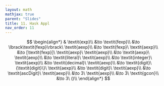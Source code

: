 ```yaml
---
layout: math
mathjax: true
parent: "Slides"
title: 11. Hask Appl
nav_order: 11
---
```


$$
  \begin{align*}  
    & \textit{exp}\\
    &\to \textit{fexp}\\
    &\to \lbrack\textit{fexp}\rbrack\ \textit{aexp}\\
    &\to \textit{fexp}\ \textit{aexp}\\
    &\to [\textit{fexp}]\ \textit{aexp}\ \textit{aexp}\\
    &\to \textit{aexp}\ \textit{aexp}\\
    &\to \textit{literal}\ \textit{aexp}\\
    &\to \textit{integer}\ \textit{aexp}\\
    &\to \textit{decimal}\ \textit{aexp}\\
    &\to \textit{digit}\{\textit{digit}\}\ \textit{aexp}\\
    &\to \textit{digit}\ \textit{aexp}\\
    &\to \textit{ascDigit}\ \textit{aexp}\\
    &\to 3\ \textit{aexp}\\
    &\to 3\ \textit{gcon}\\
    &\to 3\ ()\\
  \end{align*}  
$$